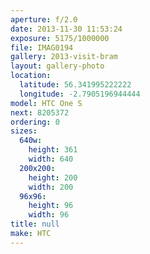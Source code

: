 ```yaml
---
aperture: f/2.0
date: 2013-11-30 11:53:24
exposure: 5175/1000000
file: IMAG0194
gallery: 2013-visit-bram
layout: gallery-photo
location:
  latitude: 56.341995222222
  longitude: -2.7905196944444
model: HTC One S
next: 8205372
ordering: 0
sizes:
  640w:
    height: 361
    width: 640
  200x200:
    height: 200
    width: 200
  96x96:
    height: 96
    width: 96
title: null
make: HTC
---
```

